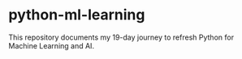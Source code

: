 # python-ml-learning
This repository documents my 19-day journey to refresh Python for Machine Learning and AI.
